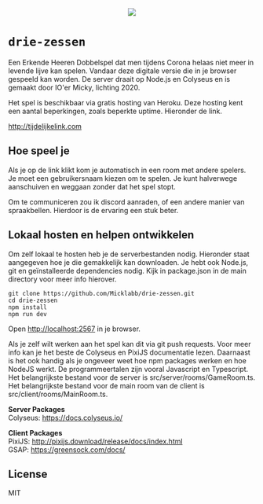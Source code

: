 <div align="center">
  <a href="https://github.com/Micklabb/drie-zessen">
    <img src="https://www.erkendeheeren.nl/wp-content/uploads/2019/07/Erkende-Heeren-op-eenzame-hoogte_3.png" />
  </a>
</div>

# `drie-zessen`

Een Erkende Heeren Dobbelspel dat men tijdens Corona helaas niet meer in levende lijve kan spelen. Vandaar deze digitale versie die in je browser gespeeld kan worden. De server draait op Node.js en Colyseus en is gemaakt door IO'er Micky, lichting 2020. 

Het spel is beschikbaar via gratis hosting van Heroku. Deze hosting kent een aantal beperkingen, zoals beperkte uptime. Hieronder de link.

http://tijdelijkelink.com

## Hoe speel je

Als je op de link klikt kom je automatisch in een room met andere spelers. Je moet een gebruikersnaam kiezen om te spelen. Je kunt halverwege aanschuiven en weggaan zonder dat het spel stopt.

Om te communiceren zou ik discord aanraden, of een andere manier van spraakbellen. Hierdoor is de ervaring een stuk beter.

## Lokaal hosten en helpen ontwikkelen

Om zelf lokaal te hosten heb je de serverbestanden nodig. Hieronder staat aangegeven hoe je die gemakkelijk kan downloaden. Je hebt ook Node.js, git en geïnstalleerde dependencies nodig. Kijk in package.json in de main directory voor meer info hierover.

```
git clone https://github.com/Micklabb/drie-zessen.git
cd drie-zessen
npm install
npm run dev
```

Open [http://localhost:2567](http://localhost:2567) in je browser.

Als je zelf wilt werken aan het spel kan dit via git push requests. Voor meer info kan je het beste de Colyseus en PixiJS documentatie lezen. Daarnaast is het ook handig als je ongeveer weet hoe npm packages werken en hoe NodeJS werkt. De programmeertalen zijn vooral Javascript en Typescript. Het belangrijkste bestand voor de server is src/server/rooms/GameRoom.ts. Het belangrijkste bestand voor de main room van de client is src/client/rooms/MainRoom.ts.

**Server Packages**  
Colyseus: https://docs.colyseus.io/

**Client Packages**  
PixiJS: http://pixijs.download/release/docs/index.html  
GSAP: https://greensock.com/docs/

## License

MIT